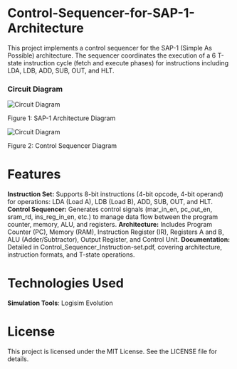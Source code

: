 # Control-Sequencer-for-SAP-1-Architecture
This project implements a control sequencer for the SAP-1 (Simple As Possible) architecture. The sequencer coordinates the execution of a 6 T-state instruction cycle (fetch and execute phases) for instructions including LDA, LDB, ADD, SUB, OUT, and HLT. 

### Circuit Diagram
![Circuit Diagram](images/SAP.png)

Figure 1: SAP-1 Architecture Diagram

![Circuit Diagram](images/CS.png)

Figure 2: Control Sequencer Diagram

# Features
**Instruction Set:** Supports 8-bit instructions (4-bit opcode, 4-bit operand) for operations: LDA (Load A), LDB (Load B), ADD, SUB, OUT, and HLT.
**Control Sequencer:** Generates control signals (mar_in_en, pc_out_en, sram_rd, ins_reg_in_en, etc.) to manage data flow between the program counter, memory, ALU, and registers.
**Architecture:** Includes Program Counter (PC), Memory (RAM), Instruction Register (IR), Registers A and B, ALU (Adder/Subtractor), Output Register, and Control Unit.
**Documentation:** Detailed in Control_Sequencer_Instruction-set.pdf, covering architecture, instruction formats, and T-state operations.

# Technologies Used
**Simulation Tools**: Logisim Evolution

# License
This project is licensed under the MIT License. See the LICENSE file for details.

